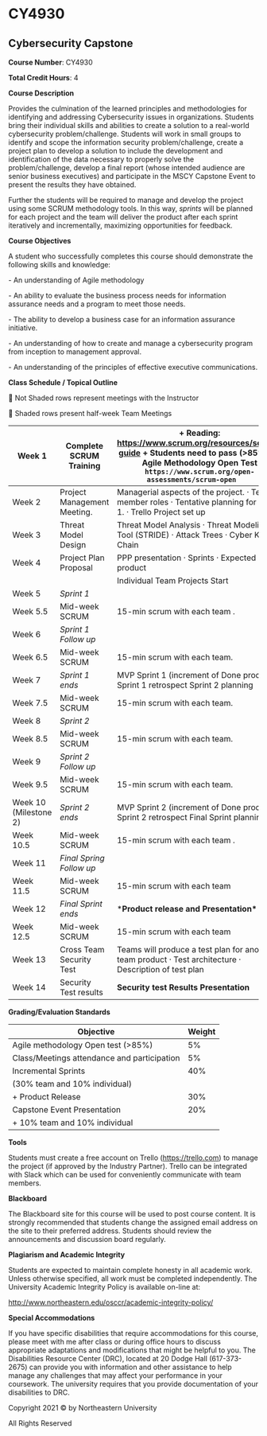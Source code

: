 # CY4930

## Cybersecurity Capstone

**Course Number**:     CY4930

**Total Credit Hours**:   4

 

 

 

 

**Course Description**

 

Provides the culmination of the learned principles and methodologies for identifying and addressing Cybersecurity issues in organizations. Students bring their individual skills and abilities to create a solution to a real-world cybersecurity problem/challenge. Students will work in small groups to identify and scope the information security problem/challenge, create a project plan to develop a solution to include the development and identification of the data necessary to properly solve the problem/challenge, develop a final report (whose intended audience are senior business executives) and participate in the MSCY Capstone Event to present the results they have obtained. 

 

Further the students will be required to manage and develop the project using some SCRUM methodology tools. In this way, *sprints* will be planned for each project and the team will deliver the product after each sprint iteratively and incrementally, maximizing opportunities for feedback. 

 

**Course Objectives**

 

A student who successfully completes this course should demonstrate the following skills and knowledge:

 

\-    An understanding of Agile methodology

\-    An ability to evaluate the business process needs for information assurance needs and a program to meet those needs.

\-    The ability to develop a business case for an information assurance initiative.

\-    An understanding of how to create and manage a cybersecurity program from inception to management approval.

\-    An understanding of the principles of effective executive communications.



**Class Schedule / Topical Outline**

 Not Shaded rows represent meetings with the Instructor

 Shaded rows present half-week Team Meetings 

 

| Week 1                         | Complete SCRUM  Training     | + Reading: https://www.scrum.org/resources/scrum-guide  + Students need  to pass (>85%) an Agile Methodology Open Test  `https://www.scrum.org/open-assessments/scrum-open    ` |
| ------------------------------ | ---------------------------- | ------------------------------------------------------------ |
| Week 2                         | Project  Management Meeting. | Managerial  aspects of the project.   ·    Team member roles  ·    Tentative planning for Sprint 1.  ·    Trello Project set up |
| Week 3                         | Threat Model  Design         | Threat Model  Analysis  ·    Threat Modeling Tool (STRIDE)  ·    Attack Trees  ·    Cyber Kill Chain |
| Week 4                         | Project Plan Proposal        | PPP presentation  ·    Sprints  ·    Expected product        |
|  |                              |                               Individual Team Projects Start                        |
| Week 5                         | *Sprint 1*                   |                                                              |
| Week 5.5                       | Mid-week  SCRUM              | 15-min  scrum with each team .                               |
| Week 6                         | *Sprint 1 Follow up*         |                                                              |
| Week 6.5                       | Mid-week  SCRUM              | 15-min  scrum with each team.                                |
| Week 7                         | *Sprint 1 ends*              | MVP Sprint 1 (increment of  Done product)  Sprint 1 retrospect  Sprint 2 planning |
| Week 7.5                       | Mid-week  SCRUM              | 15-min  scrum with each team.                                |
| Week 8                         | *Sprint 2*                   |                                                              |
| Week 8.5                       | Mid-week  SCRUM              | 15-min  scrum with each team.                                |
| Week 9                         | *Sprint 2 Follow up*         |                                                              |
| Week 9.5                       | Mid-week  SCRUM              | 15-min  scrum with each team.                                |
| Week 10 (Milestone 2)          | *Sprint 2 ends*              | MVP Sprint 2 (increment of  Done product)  Sprint 2 retrospect  Final Sprint planning |
| Week 10.5                      | Mid-week  SCRUM              | 15-min  scrum with each team .                               |
| Week 11                        | *Final Spring Follow up*     |                                                              |
| Week 11.5                      | Mid-week  SCRUM              | 15-min  scrum with each team                                 |
| Week 12                        | *Final Sprint ends*          | ***Product release  and Presentation\***                     |
| Week 12.5                      | Mid-week  SCRUM              | 15-min  scrum with each team                                 |
| Week 13                        | Cross Team Security  Test    | Teams will produce a test  plan for another team product  ·    Test architecture  ·    Description of test plan |
| Week 14                        | Security Test results        | **Security test Results Presentation**                       |

 



 

 

 

 

**Grading/Evaluation Standards**

| Objective| Weight| 
| ------ | --------|
| Agile methodology Open test (>85%)  |           5% |
| Class/Meetings attendance and participation  |     5% |
| Incremental Sprints     |                   40% |
| (30% team and 10% individual) |              |
| + Product Release   |                        30% |
| Capstone Event Presentation    |   20% | 
| + 10% team and 10% individual |    |



**Tools**

Students must create a free account on Trello (https://trello.com) to manage the project (if approved by the Industry Partner). Trello can be integrated with Slack which can be used for conveniently communicate with team members.

**Blackboard**

The Blackboard site for this course will be used to post course content. It is strongly recommended that students change the assigned email address on the site to their preferred address. Students should review the announcements and discussion board regularly.

**Plagiarism and Academic Integrity**

Students are expected to maintain complete honesty in all academic work. Unless otherwise specified, all work must be completed independently. The University Academic Integrity Policy is available on-line at:

http://www.northeastern.edu/osccr/academic-integrity-policy/

**Special Accommodations**

If you have specific disabilities that require accommodations for this course, please meet with me after class or during office hours to discuss appropriate adaptations and modifications that might be helpful to you. The Disabilities Resource Center (DRC), located at 20 Dodge Hall (617-373-2675) can provide you with information and other assistance to help manage any challenges that may affect your performance in your coursework. The university requires that you provide documentation of your disabilities to DRC.

Copyright 2021 © by Northeastern University

All Rights Reserved
